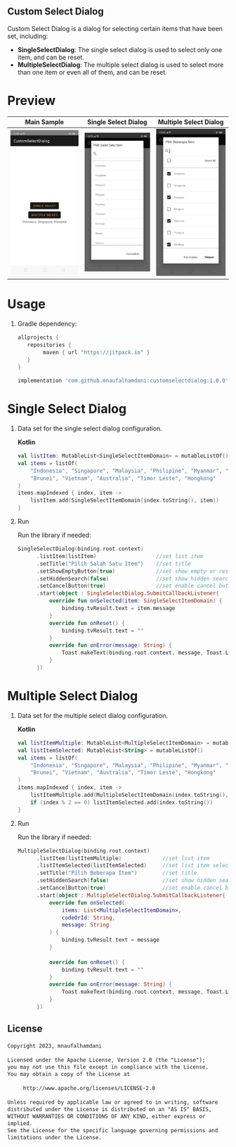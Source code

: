 ## Custom Select Dialog

Custom Select Dialog is a dialog for selecting certain items that have been set, including:

- **SingleSelectDialog**: The single select dialog is used to select only one item, and can be reset.
- **MultipleSelectDialog**: The multiple select dialog is used to select more than one item or even all of them, and can be reset.

# Preview
   Main Sample    |  Single Select Dialog  |  Multiple Select Dialog  |
:-------------------------:|:-------------------------:|:-------------------------:
![](https://github.com/mnaufalhamdani/CustomSelectDialog/blob/master/image/photo_2023-03-23_12-04-51.jpg)  |  ![](https://github.com/mnaufalhamdani/CustomSelectDialog/blob/master/image/photo_2023-03-23_12-04-56.jpg)  |  ![](https://github.com/mnaufalhamdani/CustomSelectDialog/blob/master/image/photo_2023-03-23_12-04-59.jpg)

# Usage

1. Gradle dependency:

	```groovy
	allprojects {
	   repositories {
           	maven { url "https://jitpack.io" }
	   }
	}
	```

    ```groovy
   implementation 'com.github.mnaufalhamdani:customselectdialog:1.0.0'
    ```


# Single Select Dialog

1. Data set for the single select dialog configuration.

	**Kotlin**

	```kotlin
    val listItem: MutableList<SingleSelectItemDomain> = mutableListOf()
    val items = listOf(
        "Indonesia", "Singapore", "Malaysia", "Philipine", "Myanmar", "Thailand", "Kamboja",
        "Brunei", "Vietnam", "Australia", "Timor Leste", "Hongkong"
    )
    items.mapIndexed { index, item ->
        listItem.add(SingleSelectItemDomain(index.toString(), item))
    }
    ```
    
2. Run

    Run the library if needed:

    ```kotlin
    SingleSelectDialog(binding.root.context)
          .listItem(listItem)                   //set list item
          .setTitle("Pilih Salah Satu Item")    //set title
          .setShowEmptyButton(true)             //set show empty or reset button (default false)
          .setHiddenSearch(false)               //set show hidden search (default false)
          .setCancelButton(true)                //set enable cancel button (default true)
          .start(object : SingleSelectDialog.SubmitCallbackListener{
              override fun onSelected(item: SingleSelectItemDomain) {
                  binding.tvResult.text = item.message
              }
              override fun onReset() {
                  binding.tvResult.text = ""
              }
              override fun onError(message: String) {
                  Toast.makeText(binding.root.context, message, Toast.LENGTH_SHORT).show()
              }
          })
    ```
    
 # Multiple Select Dialog

1. Data set for the multiple select dialog configuration.

	**Kotlin**

	```kotlin
    val listItemMultiple: MutableList<MultipleSelectItemDomain> = mutableListOf()
    val listItemSelected: MutableList<String> = mutableListOf()
    val items = listOf(
        "Indonesia", "Singapore", "Malaysia", "Philipine", "Myanmar", "Thailand", "Kamboja",
        "Brunei", "Vietnam", "Australia", "Timor Leste", "Hongkong"
    )
    items.mapIndexed { index, item ->
        listItemMultiple.add(MultipleSelectItemDomain(index.toString(), item))
        if (index % 2 == 0) listItemSelected.add(index.toString())
    }
    ```
    
2. Run

    Run the library if needed:

    ```kotlin
    MultipleSelectDialog(binding.root.context)
          .listItem(listItemMultiple)             //set list item
          .listItemSelected(listItemSelected)     //set list item selected (set code or id from your data)
          .setTitle("Pilih Beberapa Item")        //set title
          .setHiddenSearch(false)                 //set show hidden search (default false)
          .setCancelButton(true)                  //set enable cancel button (default true)
          .start(object : MultipleSelectDialog.SubmitCallbackListener{
              override fun onSelected(
                  items: List<MultipleSelectItemDomain>,
                  codeOrId: String,
                  message: String
              ) {
                  binding.tvResult.text = message
              }

              override fun onReset() {
                  binding.tvResult.text = ""
              }
              override fun onError(message: String) {
                  Toast.makeText(binding.root.context, message, Toast.LENGTH_SHORT).show()
              }
          })
    ```
    

## License

    Copyright 2023, mnaufalhamdani

    Licensed under the Apache License, Version 2.0 (the "License");
    you may not use this file except in compliance with the License.
    You may obtain a copy of the License at

         http://www.apache.org/licenses/LICENSE-2.0

    Unless required by applicable law or agreed to in writing, software
    distributed under the License is distributed on an "AS IS" BASIS,
    WITHOUT WARRANTIES OR CONDITIONS OF ANY KIND, either express or implied.
    See the License for the specific language governing permissions and
    limitations under the License.
   
   

